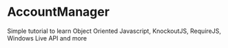 AccountManager
==============

Simple tutorial to learn Object Oriented Javascript, KnockoutJS, RequireJS, Windows Live API and more

